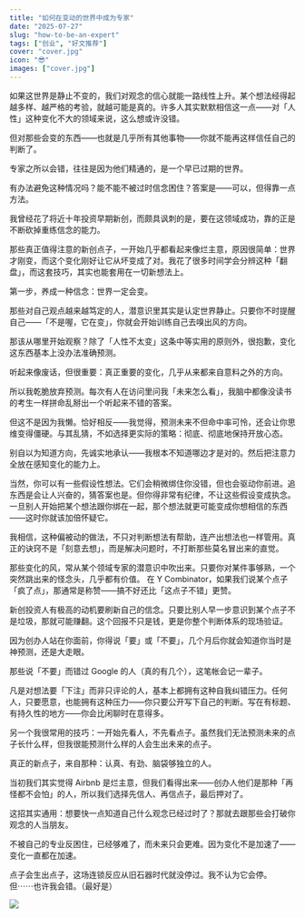 ```yaml
---
title: "如何在变动的世界中成为专家"
date: "2025-07-27"
slug: "how-to-be-an-expert"
tags: ["创业", "好文推荐"]
cover: "cover.jpg"
icon: "😎"
images: ["cover.jpg"]
---
```

如果这世界是静止不变的，我们对观念的信心就能一路线性上升。某个想法经得起越多样、越严格的考验，就越可能是真的。许多人其实默默相信这一点——对「人性」这种变化不大的领域来说，这么想或许没错。



但对那些会变的东西——也就是几乎所有其他事物——你就不能再这样信任自己的判断了。



专家之所以会错，往往是因为他们精通的，是一个早已过期的世界。



有办法避免这种情况吗？能不能不被过时信念困住？答案是——可以，但得靠一点方法。



我曾经花了将近十年投资早期新创，而颇具讽刺的是，要在这领域成功，靠的正是不断砍掉重练信念的能力。



那些真正值得注意的新创点子，一开始几乎都看起来像烂主意，原因很简单：世界才刚变，而这个变化刚好让它从坏变成了对。我花了很多时间学会分辨这种「翻盘」，而这套技巧，其实也能套用在一切新想法上。



第一步，养成一种信念：世界一定会变。



那些对自己观点越来越笃定的人，潜意识里其实是认定世界静止。只要你不时提醒自己——「不是喔，它在变」，你就会开始训练自己去嗅出风的方向。



那该从哪里开始观察？除了「人性不太变」这条中等实用的原则外，很抱歉，变化这东西基本上没办法准确预测。



听起来像废话，但很重要：真正重要的变化，几乎从来都来自意料之外的方向。



所以我乾脆放弃预测。每次有人在访问里问我「未来怎么看」，我脑中都像没读书的考生一样拼命乱掰出一个听起来不错的答案。



但这不是因为我懒。恰好相反——我觉得，预测未来不但命中率可怜，还会让你思维变得僵硬。与其乱猜，不如选择更实际的策略：彻底、彻底地保持开放心态。



别自以为知道方向，先诚实地承认——我根本不知道哪边才是对的。然后把注意力全放在感知变化的能力上。



当然，你可以有一些假设性想法。它们会稍微绑住你没错，但也会驱动你前进。追东西是会让人兴奋的，猜答案也是。但你得非常有纪律，不让这些假设变成执念。
一旦别人开始把某个想法跟你绑在一起，那个想法就更可能变成你想相信的东西——这时你就该加倍怀疑它。



我相信，这种偏被动的做法，不只对判断想法有帮助，连产出想法也一样管用。真正的诀窍不是「刻意去想」，而是解决问题时，不打断那些莫名冒出来的直觉。



那些变化的风，常从某个领域专家的潜意识中吹出来。只要你对某件事够熟，一个突然跳出来的怪念头，几乎都有价值。
在 Y Combinator，如果我们说某个点子「疯了点」，那通常是称赞——搞不好还比「这点子不错」更赞。



新创投资人有极高的动机要刷新自己的信念。只要比别人早一步意识到某个点子不是垃圾，那就可能赚翻。这个回报不只是钱，更是你整个判断体系的现场验证。



因为创办人站在你面前，你得说「要」或「不要」，几个月后你就会知道你当时是神预测，还是大走眼。



那些说「不要」而错过 Google 的人（真的有几个），这笔帐会记一辈子。



凡是对想法要「下注」而非只评论的人，基本上都拥有这种自我纠错压力。任何人，只要愿意，也能拥有这种压力——你只要公开写下自己的判断。写在有标题、有持久性的地方——你会比闲聊时在意得多。



另一个我很常用的技巧：一开始先看人，不先看点子。虽然我们无法预测未来的点子长什么样，但我很能预测什么样的人会生出未来的点子。



真正的新点子，来自那种：认真、有劲、脑袋够独立的人。



当初我们其实觉得 Airbnb 是烂主意，但我们看得出来——创办人他们是那种「再怪都不会怕」的人，所以我们选择先信人、再信点子，最后押对了。



这招其实通用：想要快一点知道自己什么观念已经过时了？那就去跟那些会打破你观念的人当朋友。



不被自己的专业反困住，已经够难了，而未来只会更难。因为变化不是加速了——变化一直都在加速。



点子会生出点子，这场连锁反应从旧石器时代就没停过。我不认为它会停。
但⋯⋯也许我会错。（最好是）




![](https://prod-files-secure.s3.us-west-2.amazonaws.com/112d0858-5090-4d34-a606-b75eb8d65fd2/46476355-9cf3-4e99-9b7a-3531bc426380/1000202064.png?X-Amz-Algorithm=AWS4-HMAC-SHA256&X-Amz-Content-Sha256=UNSIGNED-PAYLOAD&X-Amz-Credential=ASIAZI2LB4664T53T2FV%2F20250929%2Fus-west-2%2Fs3%2Faws4_request&X-Amz-Date=20250929T184418Z&X-Amz-Expires=3600&X-Amz-Security-Token=IQoJb3JpZ2luX2VjEFAaCXVzLXdlc3QtMiJHMEUCIQC%2BYmafP%2BmbIiJ5qdE5C7t1RSf0SN8PvA9SYL9i5G%2FqBwIgUnAg0q%2Fex2DqFBjkdTdJ8%2FQ3Fz7es9v4c95MG%2B%2BL6VUqiAQI2f%2F%2F%2F%2F%2F%2F%2F%2F%2F%2FARAAGgw2Mzc0MjMxODM4MDUiDGz85w5SNB3SxviHzSrcAwTt4oTMdAUI788Zf9Chp%2B7kiC%2FtwKBvIJlilYvwtWgCkJCd6Poww%2FjRZ9sSrtMkqSoPA%2BKabHtPEGNjl4HF6a0ae2nOsWBl7Pdw9cN0pIUZPVZ8BTbH5%2F8PJ5GKBtoQEG5niQefbeeT4Iz1GQ%2F3SqMUw3vjk9zw592uScQBD1%2BZ3cRHFQtU5HHNRWgMVobXnRMLvEZLnXltMr8lIjb3MJNG%2FRBu4KI85z2JH8ozHe0NaA6ssBnxEKyHZ4NF4siVcqBwdoO8draROD%2FQ%2FdSMIe%2BX9dqPqrVhPtyhB3pjRW%2BIuuJ7TvZZrbQ4ppXOKNJqCKrggCNekIEChCgCxR0qUFLvoLW859d7z7JnoAQDfIv4BWBTDMvoYcV9w0wD4JNspFbObHSGKZHWQzqURSng7UXkpo%2BHYYdzwBUhxQY6R7gU%2BG2P8%2Fv8n9%2FVE%2FLPZvRwxmSraDD%2BdNe5MRqk3Ld3qdOrBd3CpF1M0eY4rCPjkaj1%2Biih4fhqptVcJA0Bkl3I1LgnYH8iiuvb%2BnFUn%2BiFTC%2BSbPexGcnrNWLfuslvgTVNhRqMZCVAcSCwOT5%2Fegp9deDPn8FaPoLrfSCGeA1p8btm0rCD5MT4tNWSmI2wPTkmxAg9fUl0DN5KLmhuMIvV6sYGOqUBPtBTywZ5Do1iuGsiUXe4cGIIS%2BJOCbPI5ALXE%2BMnHHiDPZPLQXWRJ96AxxkJ29%2FDV4JlCetdEP8fjNmZ0gYfhB1t1gyp1EnUGJPP3al09AfQzJBYkldgspSb%2F8H5s%2BdI6Y7qx%2B3xFc4dAKuFqyxLW2EesNVwiPN6in27zkyGCaODQLD11k%2B2%2FL2npFmZMHtLNNhKfzraxOD6iP6d3xjl0Jl%2Bsg4U&X-Amz-Signature=19f85c6ea8860c399b3ceab4e467311c1ddc1805b2c15aaaff1855bad061abcd&X-Amz-SignedHeaders=host&x-amz-checksum-mode=ENABLED&x-id=GetObject)

